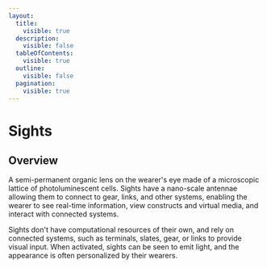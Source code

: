 ```yaml
---
layout:
  title:
    visible: true
  description:
    visible: false
  tableOfContents:
    visible: true
  outline:
    visible: false
  pagination:
    visible: true
---
```


# Sights

## Overview

A semi-permanent organic lens on the wearer's eye made of a microscopic lattice of photoluminescent cells. Sights have a nano-scale antennae allowing them to connect to gear, links, and other systems, enabling the wearer to see real-time information, view constructs and virtual media, and interact with connected systems.

Sights don't have computational resources of their own, and rely on connected systems, such as terminals, slates, gear, or links to provide visual input. When activated, sights can be seen to emit light, and the appearance is often personalized by their wearers.
